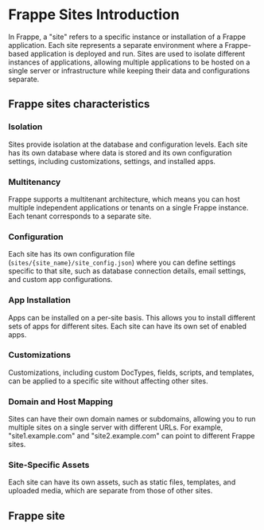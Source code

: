 # Frappe Sites Introduction

In Frappe, a "site" refers to a specific instance or installation of a Frappe application. Each site represents a separate environment where a Frappe-based application is deployed and run. Sites are used to isolate different instances of applications, allowing multiple applications to be hosted on a single server or infrastructure while keeping their data and configurations separate.

## Frappe sites characteristics

### Isolation

Sites provide isolation at the database and configuration levels. Each site has its own database where data is stored and its own configuration settings, including customizations, settings, and installed apps.

### Multitenancy

Frappe supports a multitenant architecture, which means you can host multiple independent applications or tenants on a single Frappe instance. Each tenant corresponds to a separate site.

### Configuration

Each site has its own configuration file (`sites/{site_name}/site_config.json`) where you can define settings specific to that site, such as database connection details, email settings, and custom app configurations.

### App Installation

Apps can be installed on a per-site basis. This allows you to install different sets of apps for different sites. Each site can have its own set of enabled apps.

### Customizations

Customizations, including custom DocTypes, fields, scripts, and templates, can be applied to a specific site without affecting other sites.

### Domain and Host Mapping

Sites can have their own domain names or subdomains, allowing you to run multiple sites on a single server with different URLs. For example, "site1.example.com" and "site2.example.com" can point to different Frappe sites.

### Site-Specific Assets

Each site can have its own assets, such as static files, templates, and uploaded media, which are separate from those of other sites.

## Frappe site 